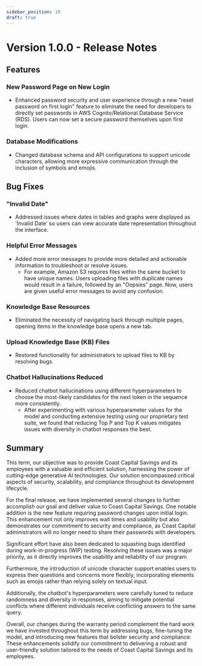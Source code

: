 ```yaml
---
sidebar_position: 10
draft: true
---
```


# Version 1.0.0 - Release Notes

## Features

### New Password Page on New Login
- Enhanced password security and user experience through a new "reset password on first login" feature to eliminate the need for developers to directly set passwords in AWS Cognito/Relational Database Service (RDS). Users can now set a secure password themselves upon first login.

### Database Modifications
- Changed database schema and API configurations to support unicode characters, allowing more expressive communication through the inclusion of symbols and emojis.

## Bug Fixes

### "Invalid Date"
- Addressed issues where dates in tables and graphs were displayed as 'Invalid Date' so users can view accurate date representation throughout the interface.

### Helpful Error Messages
- Added more error messages to provide more detailed and actionable information to troubleshoot or resolve issues.
    - For example, Amazon S3 requires files within the same bucket to have unique names. Users uploading files with duplicate names would result in a failure, followed by an "Oopsies" page. Now, users are given useful error messages to avoid any confusion.

### Knowledge Base Resources
- Eliminated the necessity of navigating back through multiple pages, opening items in the knowledge base opens a new tab.

### Upload Knowledge Base (KB) Files
- Restored functionality for administrators to upload files to KB by resolving bugs.

### Chatbot Hallucinations Reduced
- Reduced chatbot hallucinations using different hyperparameters to choose the most-likely candidates for the next token in the sequence more consistently.
    - After experimenting with various hyperparameter values for the model and conducting extensive testing using our proprietary test suite, we found that reducing Top P and Top K values mitigates issues with diversity in chatbot responses the best.

## Summary

This term, our objective was to provide Coast Capital Savings and its employees with a valuable and efficient solution, harnessing the power of cutting-edge generative AI technologies. Our solution encompassed critical aspects of security, scalability, and compliance throughout its development lifecycle. 

For the final release, we have implemented several changes to further accomplish our goal and deliver value to Coast Capital Savings. One notable addition is the new feature requiring password changes upon initial login. This enhancement not only improves wait times and usability but also demonstrates our commitment to security and compliance, as Coast Capital administrators will no longer need to share their passwords with developers.

Significant effort have also been dedicated to squashing bugs identified during work-in-progress (WIP) testing. Resolving these issues was a major priority, as it directly improves the usability and reliability of our program.

Furthermore, the introduction of unicode character support enables users to express their questions and concerns more flexibly, incorporating elements such as emojis rather than relying solely on textual input.

Additionally, the chatbot's hyperparameters were carefully tuned to reduce randomness and diversity in responses, aiming to mitigate potential conflicts where different individuals receive conflicting answers to the same query.

Overall, our changes during the warranty period complement the hard work we have invested throughout this term by addressing bugs, fine-tuning the model, and introducing new features that bolster security and compliance. These enhancements solidify our commitment to delivering a robust and user-friendly solution tailored to the needs of Coast Capital Savings and its employees.
